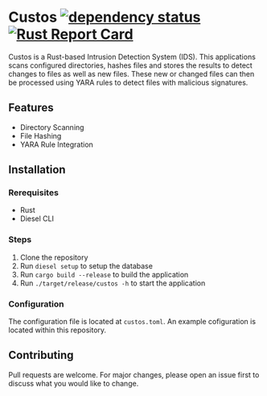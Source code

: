 # Custos [![dependency status](https://deps.rs/repo/github/zeus-technologies/custos/status.svg)](https://deps.rs/repo/github/zeus-technologies/custos) [![Rust Report Card](https://rust-reportcard.xuri.me/badge/github.com/zeus-technologies/custos)](https://rust-reportcard.xuri.me/report/github.com/zeus-technologies/custos)


Custos is a Rust-based Intrusion Detection System (IDS). This applications scans configured directories, hashes files and stores the results to detect changes to files as well as new files. These new or changed files can then be processed using YARA rules to detect files with malicious signatures.

## Features
- Directory Scanning
- File Hashing
- YARA Rule Integration

## Installation
### Rerequisites
- Rust
- Diesel CLI

### Steps
1. Clone the repository
2. Run `diesel setup` to setup the database
3. Run `cargo build --release` to build the application
4. Run `./target/release/custos -h` to start the application

### Configuration
The configuration file is located at `custos.toml`. An example cofiguration is located within this repository.

## Contributing
Pull requests are welcome. For major changes, please open an issue first to discuss what you would like to change.
